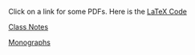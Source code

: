 Click on a link for some PDFs. Here is the [LaTeX Code](https://github.com/ghseeli/grad-school-writings)

[Class Notes](class-notes.html)

[Monographs](monographs.html)
